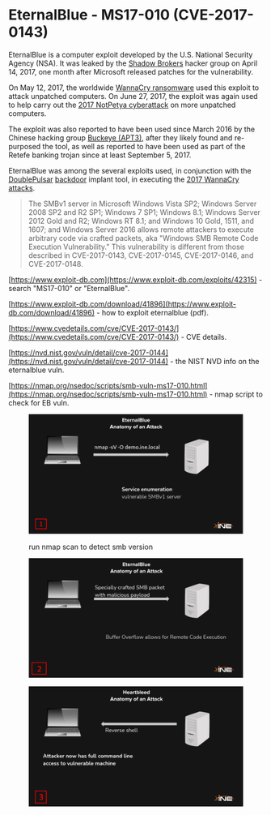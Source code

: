 # EternalBlue - MS17-010 (CVE-2017-0143)

EternalBlue is a computer exploit developed by the U.S. National Security Agency (NSA). It was leaked by the [Shadow Brokers](https://en.wikipedia.org/wiki/The\_Shadow\_Brokers) hacker group on April 14, 2017, one month after Microsoft released patches for the vulnerability.

On May 12, 2017, the worldwide [WannaCry ransomware](https://en.wikipedia.org/wiki/WannaCry\_ransomware) used this exploit to attack unpatched computers. On June 27, 2017, the exploit was again used to help carry out the [2017 NotPetya cyberattack](https://en.wikipedia.org/wiki/2017\_NotPetya\_cyberattack) on more unpatched computers.

The exploit was also reported to have been used since March 2016 by the Chinese hacking group [Buckeye (APT3)](https://en.wikipedia.org/wiki/Advanced\_persistent\_threat#APT\_groups), after they likely found and re-purposed the tool,  as well as reported to have been used as part of the Retefe banking trojan since at least September 5, 2017.

EternalBlue was among the several exploits used, in conjunction with the [DoublePulsar](https://en.wikipedia.org/wiki/DoublePulsar) [backdoor](https://en.wikipedia.org/wiki/Backdoor\_\(computing\)) implant tool, in executing the [2017 WannaCry attacks](https://en.wikipedia.org/wiki/WannaCry\_ransomware\_attack).



> The SMBv1 server in Microsoft Windows Vista SP2; Windows Server 2008 SP2 and R2 SP1; Windows 7 SP1; Windows 8.1; Windows Server 2012 Gold and R2; Windows RT 8.1; and Windows 10 Gold, 1511, and 1607; and Windows Server 2016 allows remote attackers to execute arbitrary code via crafted packets, aka "Windows SMB Remote Code Execution Vulnerability." This vulnerability is different from those described in CVE-2017-0143, CVE-2017-0145, CVE-2017-0146, and CVE-2017-0148.



[https://www.exploit-db.com](https://www.exploit-db.com/exploits/42315)  - search "MS17-010" or "EternalBlue".

[https://www.exploit-db.com/download/41896](https://www.exploit-db.com/download/41896)  - how to exploit eternalblue (pdf).

[https://www.cvedetails.com/cve/CVE-2017-0143/](https://www.cvedetails.com/cve/CVE-2017-0143/)  - CVE details.

[https://nvd.nist.gov/vuln/detail/cve-2017-0144](https://nvd.nist.gov/vuln/detail/cve-2017-0144)  - the NIST NVD info on the eternalblue vuln.

[https://nmap.org/nsedoc/scripts/smb-vuln-ms17-010.html](https://nmap.org/nsedoc/scripts/smb-vuln-ms17-010.html) - nmap script to check for EB vuln.



<figure><img src="../../../.gitbook/assets/image.png" alt=""><figcaption><p>run nmap scan to detect smb version</p></figcaption></figure>

<figure><img src="../../../.gitbook/assets/image (6) (1).png" alt=""><figcaption></figcaption></figure>

<figure><img src="../../../.gitbook/assets/image (5) (1).png" alt=""><figcaption></figcaption></figure>



